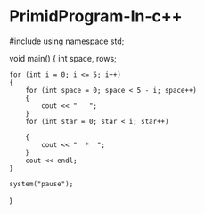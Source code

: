 # PrimidProgram-In-c++
#include <iostream>
using namespace std;

void main()
{
	int space, rows;

	for (int i = 0; i <= 5; i++)
	{
		for (int space = 0; space < 5 - i; space++)
		{
			cout << "   ";
		}
		for (int star = 0; star < i; star++)

		{
			cout << "  *  ";
		}
		cout << endl;
	}

	system("pause");
}
